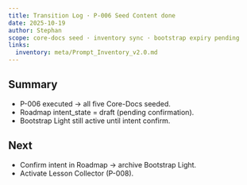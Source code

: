 ```yaml
---
title: Transition Log · P-006 Seed Content done
date: 2025-10-19
author: Stephan
scope: core-docs seed · inventory sync · bootstrap expiry pending
links:
  inventory: meta/Prompt_Inventory_v2.0.md
---
```


## Summary
- P-006 executed → all five Core-Docs seeded.  
- Roadmap intent_state = draft (pending confirmation).  
- Bootstrap Light still active until intent confirm.  

## Next
- Confirm intent in Roadmap → archive Bootstrap Light.  
- Activate Lesson Collector (P-008).  
